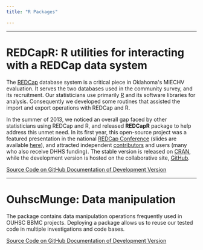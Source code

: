 ```yaml
---
title: "R Packages"

---
```


***
# REDCapR: R utilities for interacting with a REDCap data system

The [REDCap](http://www.project-redcap.org/) database system is a critical piece in Oklahoma's MIECHV evaluation.  It serves the two databases used in the community survey, and its recruitment.  Our statisticians use primarily [R](http://www.r-project.org/) and its software libraries for analysis.  Consequently we developed some routines that assisted the import and export operations with REDCap and R.  

In the summer of 2013, we noticed an overall gap faced by other statisticians using REDCap and R, and released **REDCapR** package to help address this unmet need.  In its first year, this open-source project was a featured presentation in the national [REDCap Conference](https://redcap.vanderbilt.edu/consortium/redcapcon/) (slides are available [here](https://starbrite.vanderbilt.edu/rocket/index.php?docid=8580)), and attracted independent [contributors](https://github.com/OuhscBbmc/REDCapR/graphs/contributors) and users (many who also receive DHHS funding).  The stable version is released on [CRAN](http://cran.r-project.org/web/packages/REDCapR/index.html), while the development version is hosted on the collaborative site, [GitHub](https://github.com/OuhscBbmc/REDCapR).

<a class="btn" href="https://github.com/OuhscBbmc/REDCapR">
  <i class="fa fa-github fa-lg"></i>
  Source Code on GitHub
</a>
<a class="btn" href="https://github.com/OuhscBbmc/REDCapR/blob/master/documentation-peek.pdf">
  <i class="fa fa-book fa-lg"></i>
  Documentation of Development Version
</a>

***
# OuhscMunge: Data manipulation 

The package contains data manipulation operations frequently used in OUHSC BBMC projects.  Deploying a package allows us to reuse our tested code in multiple investigations and code bases.

<a class="btn" href="https://github.com/OuhscBbmc/OuhscMunge">
  <i class="fa fa-github fa-lg"></i>
  Source Code on GitHub
</a>
<a class="btn" href="https://github.com/OuhscBbmc/OuhscMunge/blob/master/documentation-peek.pdf">
  <i class="fa fa-book fa-lg"></i>
  Documentation of Development Version
</a>
